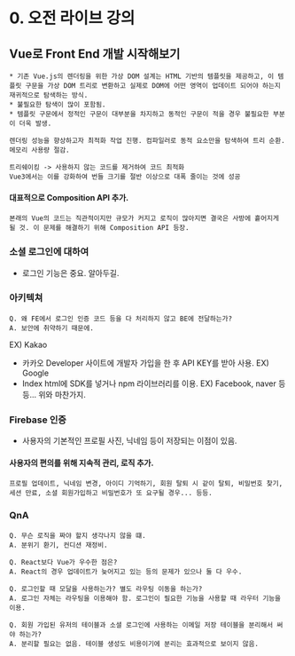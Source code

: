 # 0. 오전 라이브 강의
## Vue로 Front End 개발 시작해보기

```
* 기존 Vue.js의 렌더링을 위한 가상 DOM 설계는 HTML 기반의 템플릿을 제공하고, 이 템플릿 구문을 가상 DOM 트리로 변환하고 실제로 DOM에 어떤 영역이 업데이트 되어야 하는지 재귀적으로 탐색하는 방식.
* 불필요한 탐색이 많이 포함됨.
* 템플릿 구문에서 정적인 구문이 대부분을 차지하고 동적인 구문이 적을 경우 불필요한 부분이 더욱 발생.
```
```
렌더링 성능을 향상하고자 최적화 작업 진행. 컴파일러로 동적 요소만을 탐색하여 트리 순환. 메모리 사용량 절감.
```
```
트리쉐이킹 -> 사용하지 않는 코드를 제거하여 코드 최적화
Vue3에서는 이를 강화하여 번들 크기를 절반 이상으로 대폭 줄이는 것에 성공
```

#### 대표적으로 Composition API 추가.
```
본래의 Vue의 코드는 직관적이지만 규모가 커지고 로직이 많아지면 결국은 사방에 흩어지게 될 것. 이 문제를 해결하기 위해 Composition API 등장.
```

### 소셜 로그인에 대하여
- 로그인 기능은 중요. 알아두길.

### 아키텍쳐
```
Q. 왜 FE에서 로그인 인증 코드 등을 다 처리하지 않고 BE에 전달하는가?
A. 보안에 취약하기 때문에.
```
EX) Kakao
- 카카오 Developer 사이트에 개발자 가입을 한 후 API KEY를 받아 사용.
EX) Google
- Index html에 SDK를 넣거나 npm 라이브러리를 이용.
EX) Facebook, naver 등등... 위와 마찬가지.

### Firebase 인증
- 사용자의 기본적인 프로필 사진, 닉네임 등이 저장되는 이점이 있음.

#### 사용자의 편의를 위해 지속적 관리, 로직 추가.
```
프로필 업데이트, 닉네임 변경, 아이디 기억하기, 회원 탈퇴 시 같이 탈퇴, 비밀번호 찾기, 세션 만료, 소셜 회원가입하고 비밀번호가 또 요구될 경우... 등등.
```

### QnA
```
Q. 무슨 로직을 짜야 할지 생각나지 않을 떄.
A. 분위기 환기, 컨디션 재정비.
```
```
Q. React보다 Vue가 우수한 점은?
A. React의 경우 업데이트가 늦어지고 있는 등의 문제가 있으나 둘 다 우수.
```
```
Q. 로그인할 때 모달을 사용하는가? 별도 라우팅 이동을 하는가?
A. 로그인 자체는 라우팅을 이용해야 함. 로그인이 필요한 기능을 사용할 때 라우터 기능을 이용.
```
```
Q. 회원 가입된 유저의 테이블과 소셜 로그인에 사용하는 이메일 저장 테이블을 분리해서 써야 하는가?
A. 분리할 필요는 없음. 테이블 생성도 비용이기에 분리는 효과적으로 보이지 않음.
```

